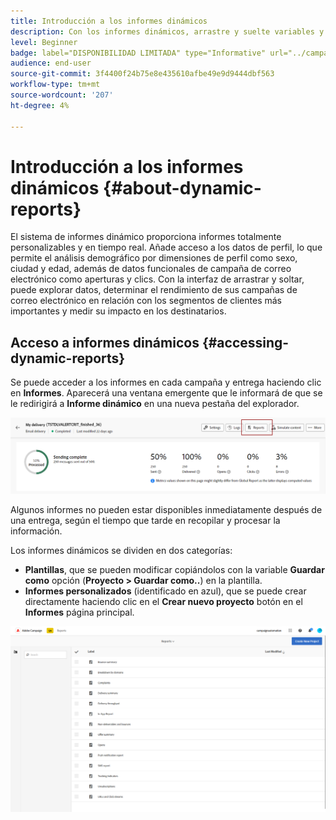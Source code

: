 ```yaml
---
title: Introducción a los informes dinámicos
description: Con los informes dinámicos, arrastre y suelte variables y dimensiones en su entorno de forma libre y analice el éxito de sus campañas.
level: Beginner
badge: label="DISPONIBILIDAD LIMITADA" type="Informative" url="../campaign-standard-migration-home.md" tooltip="Restringido a usuarios migrados por el Campaign Standard"
audience: end-user
source-git-commit: 3f4400f24b75e8e435610afbe49e9d9444dbf563
workflow-type: tm+mt
source-wordcount: '207'
ht-degree: 4%

---
```


# Introducción a los informes dinámicos {#about-dynamic-reports}

El sistema de informes dinámico proporciona informes totalmente personalizables y en tiempo real. Añade acceso a los datos de perfil, lo que permite el análisis demográfico por dimensiones de perfil como sexo, ciudad y edad, además de datos funcionales de campaña de correo electrónico como aperturas y clics. Con la interfaz de arrastrar y soltar, puede explorar datos, determinar el rendimiento de sus campañas de correo electrónico en relación con los segmentos de clientes más importantes y medir su impacto en los destinatarios.

## Acceso a informes dinámicos {#accessing-dynamic-reports}

Se puede acceder a los informes en cada campaña y entrega haciendo clic en **Informes**. Aparecerá una ventana emergente que le informará de que se le redirigirá a **Informe dinámico** en una nueva pestaña del explorador.

![](assets/campaign_reports_access.png)

Algunos informes no pueden estar disponibles inmediatamente después de una entrega, según el tiempo que tarde en recopilar y procesar la información.

Los informes dinámicos se dividen en dos categorías:

* **Plantillas**, que se pueden modificar copiándolos con la variable **Guardar como** opción (**Proyecto > Guardar como..**) en la plantilla.
* **Informes personalizados** (identificado en azul), que se puede crear directamente haciendo clic en el **Crear nuevo proyecto** botón en el **Informes** página principal.

![](assets/dynamic_report_overview.png)
